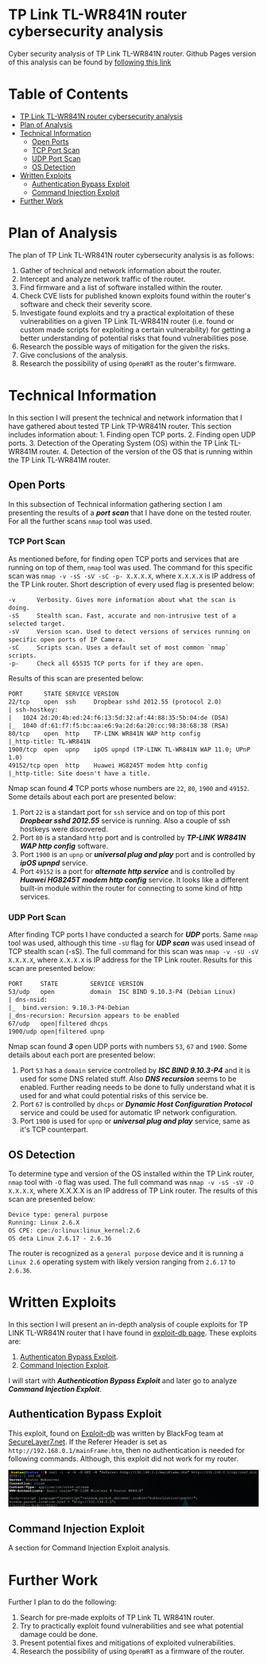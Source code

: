 # TP Link TL-WR841N router cybersecurity analysis

Cyber security analysis of TP Link TL-WR841N router.
Github Pages version of this analysis can be found by [following this link](https://kostasereksonas.github.io/tp-link-tl-wr841n-security-analysis/)

Table of Contents
=================
* [TP Link TL-WR841N router cybersecurity analysis](#TP-Link-TL-WR841N-router-cybersecurity-analysis)
* [Plan of Analysis](#Plan-of-Analysis)
* [Technical Information](#Technical-Information)
	* [Open Ports](#Open-Ports)
	* [TCP Port Scan](#TCP-Port-Scan)
	* [UDP Port Scan](#UDP-Port-Scan)
	* [OS Detection](#OS-Detection)
* [Written Exploits](#Written-Exploits)
	* [Authentication Bypass Exploit](#Authentication-Bypass-Exploit)
	* [Command Injection Exploit](#Command-Injection-Exploit)
* [Further Work](#Further-Work)

# Plan of Analysis

The plan of TP Link TL-WR841N router cybersecurity analysis is as follows:

1. Gather of technical and network information about the router.
2. Intercept and analyze network traffic of the router.
3. Find firmware and a list of software installed within the router.
4. Check CVE lists for published known exploits found within the router's software and check their severity score.
5. Investigate found exploits and try a practical exploitation of these vulnerabilities on a given TP Link TL-WR841N router (i.e. found or custom made scripts for exploiting a certain vulnerability) for getting a better understanding of potential risks that found vulnerabilities pose.
6. Research the possible ways of mitigation for the given the risks.
7. Give conclusions of the analysis.
8. Research the possibility of using `OpenWRT` as the router's firmware.

# Technical Information

In this section I will present the technical and network information that I have gathered about tested TP Link TP-WR841N router. This section includes information about:
	1. Finding open TCP ports.
	2. Finding open UDP ports.
	3. Detection of the Operating System (OS) within the TP Link TL-WR841M router.
	4. Detection of the version of the OS that is running within the TP Link TL-WR841M router.

## Open Ports

In this subsection of Technical information gathering section I am presenting the results of a ***port scan*** that I have done on the tested router. For all the further scans `nmap` tool was used.

### TCP Port Scan

As mentioned before, for finding open TCP ports and services that are running on top of them, `nmap` tool was used. The command for this specific scan was `nmap -v -sS -sV -sC -p- X.X.X.X`, where `X.X.X.X` is IP address of the TP Link router. Short description of every used flag is presented below:

```
-v		Verbosity. Gives more information about what the scan is doing.
-sS		Stealth scan. Fast, accurate and non-intrusive test of a selected target.
-sV		Version scan. Used to detect versions of services running on specific open ports of IP Camera.
-sC		Scripts scan. Uses a default set of most common `nmap` scripts.
-p-		Check all 65535 TCP ports for if they are open.
```

Results of this scan are presented below:

```
PORT      STATE SERVICE VERSION
22/tcp    open  ssh     Dropbear sshd 2012.55 (protocol 2.0)
| ssh-hostkey:
|   1024 2d:20:4b:ed:24:f6:13:5d:32:af:44:88:35:5b:04:de (DSA)
|_  1040 df:61:f7:f5:bc:aa:e6:9a:2d:6a:20:cc:98:38:68:38 (RSA)
80/tcp    open  http    TP-LINK WR841N WAP http config
|_http-title: TL-WR841N
1900/tcp  open  upnp    ipOS upnpd (TP-LINK TL-WR841N WAP 11.0; UPnP 1.0)
49152/tcp open  http    Huawei HG8245T modem http config
|_http-title: Site doesn't have a title.
```

Nmap scan found ***4*** TCP ports whose numbers are `22`, `80`, `1900` and `49152`. Some details about each port are presented below:
1. Port `22` is a standart port for `ssh` service and on top of this port ***Dropbear sshd 2012.55*** service is running. Also a couple of ssh hostkeys were discovered.
2. Port `80` is a standard `http` port and is controlled by ***TP-LINK WR841N WAP http config*** software.
3. Port `1900` is an `upnp` or ***universal plug and play*** port and is controlled by ***ipOS upnpd*** service.
4. Port `49152` is a port for ***alternate http service*** and is controlled by ***Huawei HG8245T modem http config*** service. It looks like a different built-in module within the router for connecting to some kind of http services.

### UDP Port Scan

After finding TCP ports I have conducted a search for ***UDP*** ports. Same `nmap` tool was used, although this time `-sU` flag for ***UDP scan*** was used insead of TCP stealth scan (-sS). The full command for this scan was `nmap -v -sU -sV X.X.X.X`, where `X.X.X.X` is IP address for the TP Link router. Results for this scan are presented below:

```
PORT     STATE         SERVICE VERSION
53/udp   open          domain  ISC BIND 9.10.3-P4 (Debian Linux)
| dns-nsid:
|_  bind.version: 9.10.3-P4-Debian
|_dns-recursion: Recursion appears to be enabled
67/udp   open|filtered dhcps
1900/udp open|filtered upnp
```

Nmap scan found ***3*** open UDP ports with numbers `53`, `67` and `1900`. Some details about each port are presented below:
1. Port `53` has a `domain` service controlled by ***ISC BIND 9.10.3-P4*** and it is used for some DNS related stuff. Also ***DNS recursion*** seems to be enabled. Further reading needs to be done to fully understand what it is used for and what could potential risks of this service be.
2. Port `67` is controlled by `dhcps` or ***Dynamic Host Configuration Protocol*** service and could be used for automatic IP network configuration.
3. Port `1900` is used for `upnp` or ***universal plug and play*** service, same as it's TCP counterpart.

## OS Detection

To determine type and version of the OS installed within the TP Link router, `nmap` tool with `-O` flag was used. The full command was `nmap -v -sS -sV -O X.X.X.X`, where X.X.X.X is an IP address of TP Link router. The results of this scan are presented below:

```
Device type: general purpose
Running: Linux 2.6.X
OS CPE: cpe:/o:linux:linux_kernel:2.6
OS deta Linux 2.6.17 - 2.6.36
```

The router is recognized as a `general purpose` device and it is running a `Linux 2.6` operating system with likely version ranging from `2.6.17` to `2.6.36`.

# Written Exploits

In this section I will present an in-depth analysis of couple exploits for TP LINK TL-WR841N router that I have found in [exploit-db page](https://www.exploit-db.com/). These exploits are:
1. [Authenticaton Bypass Exploit](https://www.exploit-db.com/exploits/44781).
2. [Command Injection Exploit](https://www.exploit-db.com/exploits/50058).

I will start with ***Authentication Bypass Exploit*** and later go to analyze ***Command Injection Exploit***.

## Authentication Bypass Exploit

This exploit, found on [Exploit-db](https://www.exploit-db.com/exploits/44781) was written by BlackFog team at [SecureLayer7.net](https://www.SecureLayer7.net/). If the Referer Header is set as `http://192.168.0.1/mainFrame.htm`, then no authentication is needed for following commands. Although, this exploit did not work for my router.

![Failed Auth Bypass](/images/Failed_Auth_Bypass.png)

## Command Injection Exploit

A section for Command Injection Exploit analysis.

# Further Work

Further I plan to do the following:

1. Search for pre-made exploits of TP Link TL WR841N router.
2. Try to practically exploit found vulnerabilities and see what potential damage could be done.
3. Present potential fixes and mitigations of exploited vulnerabilities.
4. Research the possibility of using `OpenWRT` as a firmware of the router.
